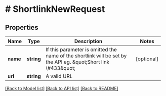 # # ShortlinkNewRequest

## Properties

Name | Type | Description | Notes
------------ | ------------- | ------------- | -------------
**name** | **string** | If this parameter is omitted the name of the shortlink will be set by the API eg. \&quot;Short link \\#433\&quot; | [optional]
**url** | **string** | A valid URL |

[[Back to Model list]](../../README.md#models) [[Back to API list]](../../README.md#endpoints) [[Back to README]](../../README.md)
